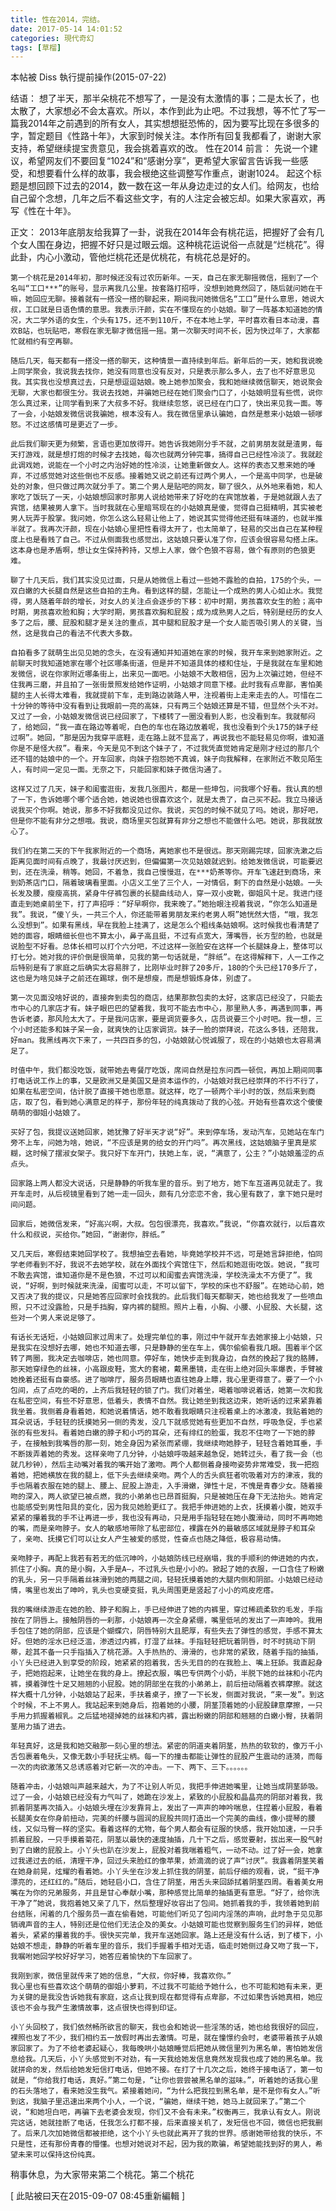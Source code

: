 ```yaml
---
title: 性在2014，完结。
date: 2017-05-14 14:01:52
categories: 現代奇幻
tags: [草榴]
---
```

本帖被 Diss 執行提前操作(2015-07-22)
   
结语：
    想了半天，那半朵桃花不想写了，一是没有太激情的事；二是太长了，也太散了，大家想必不会太喜欢。所以，本作到此为止吧。不过我想，等不忙了写一篇我2014年之前遇到的所有女人，其实想想挺恐怖的，因为要写比现在多很多的字，暂定题目《性路十年》，大家到时候关注。本作所有回复我都看了，谢谢大家支持，希望继续提宝贵意见，我会挑着喜欢的改。    性在2014
前言：
    先说一个建议，希望网友们不要回复“1024”和“感谢分享”，更希望大家留言告诉我一些感受，和想要看什么样的故事，我会根绝这些调整写作重点，谢谢1024。
起这个标题是想回顾下过去的2014，数一数在这一年从身边走过的女人们。给网友，也给自己留个念想，几年之后不看这些文字，有的人注定会被忘却。如果大家喜欢，再写《性在十年》。

正文：
    2013年底朋友给我算了一卦，说我在2014年会有桃花运，把握好了会有几个女人围在身边，把握不好只是过眼云烟。这种桃花运说俗一点就是“烂桃花”。得此卦，内心小激动，管他烂桃花还是优桃花，有桃花总是好的。

    第一个桃花是2014年初，那时候还没有过农历新年。一天，自己在家无聊摇微信，摇到了一个名叫“工口***”的账号，显示离我几公里。按套路打招呼，没想到她竟然回了，随后就问她在干嘛，她回应无聊。接着就有一搭没一搭的聊起来，期间我问她微信名“工口”是什么意思，她说大叔，工口就是日语色情的意思。我表示汗颜，实在不懂现在的小姑娘。聊了一阵基本知道她的情况，大二学外语的女生，个头有175，还不到110斤，不在本地上学，平时喜欢看日本动漫，喜欢B站，也玩贴吧，寒假在家无聊才微信摇一摇。第一次聊天时间不长，因为快过年了，大家都忙就相约有空再聊。

    随后几天，每天都有一搭没一搭的聊天，这种情景一直持续到年后。新年后的一天，她和我说晚上同学聚会，我说我去找你，她没有同意也没有反对，只是表示那么多人，去了也不好意思见我。其实我也没想真过去，只是想逗逗姑娘。晚上她参加聚会，我和她继续微信聊天，她说聚会无聊，大家也都很生分。我说去找她，并骗她已经在她们聚会门口了，小姑娘明显有些慌，说你怎么真过来，让同学看到来了大叔多不好。我继续忽悠，说已经在门口了，快出来见我一面。等了一会，小姑娘发微信说我骗她，根本没有人。我在微信里承认骗她，自然是惹来小姑娘一顿嗲怒。不过这感情可是更近了一步。

    此后我们聊天更为频繁，言语也更加放得开。她告诉我她刚分手不就，之前男朋友就是渣男，每天打游戏，就是想打炮的时候才去找她，每次也就两分钟完事，搞得自己已经性冷淡了。我就趁此调戏她，说能在一个小时之内治好她的性冷淡，让她重新做女人。这样的表态又惹来她的唾弃，不过感觉她对这些倒也不反感。接着她又说之前还有过两个男人，一个是高中同学，也是破处的对象，但只做过两次就分手了。第二个男人是贴吧的网友，聊了很久，从外地来看她，和人家吃了饭玩了一天，小姑娘想回家时那男人说给她带来了好吃的在宾馆放着，于是她就跟人去了宾馆，结果被男人拿下。当时我就在心里暗骂现在的小姑娘真是傻，觉得自己挺精明，其实被老男人玩弄于股掌。我问她，你怎么这么轻易让他上了，她说其实觉得他还挺有味道的，也就半推半就了。我再次汗颜，现在小姑娘心里把性看得太开了，也太简单了，轻易的交出自己在某种程度上也是看贱了自己。不过从侧面我也感觉出，这姑娘只要认准了你，应该会很容易勾搭上床。这本身也是矛盾啊，想让女生保持矜持，又想上人家，做个色狼不容易，做个有原则的色狼更难。

    聊了十几天后，我们其实没见过面，只是从她微信上看过一些她不露脸的自拍，175的个头，一双白嫩的大长腿自然是这些自拍的主角。看到这样的腿，怎能让一个成熟的男人心如止水。我觉得，男人随着年龄的增长，对女人的关注点会逐步的下移：初中时期，男孩喜欢女生的脸；高中时期，男孩喜欢脸和胸；大学时期，男孩喜欢胸和屁股；成为成熟男人之后，特别是经历的女人多了之后，腰、屁股和腿才是关注的重点，其中腿和屁股才是一个女人能否吸引男人的关键，当然，这是我自己的看法不代表大多数。

    自拍看多了就萌生出见见她的念头，在没有通知并知道她在家的时候，我开车来到她家附近。之前聊天时我知道她家在哪个社区哪条街道，但是并不知道具体的楼和住址，于是我就在车里和她发微信，说在你家附近哪条街上，出来见一面吧。小姑娘不大敢相信，因为上次骗过她，但经不住我再三磨，并且拍了一张街景照发给她作证明，小姑娘才同意下楼。此时我有点卑鄙，害怕美腿的主人长得太难看，我就提前下车，走到路边装路人甲，注视着街上走来走去的人。可惜在二十分钟的等待中没有看到让我眼前一亮的高妹，只有两三个姑娘还算是不错，但显然个头不对。又过了一会，小姑娘发微信说已经回家了，下楼转了一圈没看到人影，也没看到车。我就郁闷了，给她回，“我一直在路边等着呢，白色的车也在路边放着呢，我也没看到个头175的妹子经过啊”。她回，“那是因为我穿平底鞋，走在路上就不显高了，再说我也不能轻易见你啊，谁知道你是不是怪大叔”。看来，今天是见不到这个妹子了，不过我凭直觉她肯定是刚才经过的那几个还不错的姑娘中的一个。开车回家，向妹子抱怨她不真诚，妹子向我解释，在家附近不敢见陌生人，有时间一定见一面。无奈之下，只能回家和妹子微信沟通了。

    这样又过了几天，妹子和闺蜜逛街，发我几张图片，都是一些坤包，问我哪个好看。我认真的想了一下，告诉她哪个哪个适合她，她说她也很喜欢这个，就是太贵了，自己买不起。我立马接话说我买个你啊。她说，那多不好我都没见过你。我说，买包的时候不就见了吗。她说，那好吧，但是你不能有非分之想哦。我说，商场里买包就算有非分之想也不能做什么吧。她说，那我就放心了。

    我们约在第二天的下午我家附近的一个商场，离她家也不是很远。那天刚踢完球，回家洗漱之后距离见面时间有点晚了，我最讨厌迟到，但偏偏第一次见姑娘就迟到。给她发微信说，可能要迟到，还在洗澡，稍等。她回，不着急，我自己慢慢逛，在***奶茶等你。开车飞速赶到商场，来到奶茶店门口，隔着玻璃看里面。小店义工坐了三个人，一对情侣，剩下的自然是小姑娘。一头长发及腰，瘦瘦高挑，紧身牛仔裤包裹的长腿曲线动人，穿一双小皮靴，御姐风十足。我进门径直走到她桌前坐下，打了声招呼：“好早啊你，我来晚了。”她抬眼注视着我说，“你怎么知道是我”。我说，“傻丫头，一共三个人，你还能带着男朋友来约老男人啊”她恍然大悟，“哦，我怎么没想到”。如果有黑线，早在我脸上挂满了，这是怎么个粗线条姑娘啊。这时候我也看清楚了她的面容，眼睛细长但也不算太小，鼻子高且挺，不过有点宽大，薄嘴唇，长方型的脸，也就是说脸型不好看。总体长相可以打个六分吧，不过这样一张脸安在这样一个长腿妹身上，整体可以打七分。她对我的评价倒是很简单，见我的第一句话就是，“胖纸”。在这得解释下，人一工作之后特别是有了家庭之后确实太容易胖了，比刚毕业时胖了20多斤，180的个头已经170多斤了，这也是为啥见妹子之前还在踢球，倒不是想瘦，而是想锻炼身体，别虚了。

    第一次见面没啥好说的，直接奔到卖包的商店，结果那款包卖的太好，这家店已经没了，只能去市中心的几家店才有。妹子眼巴巴的望着我，我可不能去市中心，那里熟人多，再遇到同事，再告诉老婆，那风险太大了。于是我问店家，要是调货要多久，店员说要三个小时吧。我一想，三个小时还能多和妹子呆一会，就爽快的让店家调货。妹子一脸的崇拜说，花这么多钱，还陪我，好man。我黑线再次下来了，一共四百多的包，小姑娘就心悦诚服了，现在的小姑娘也太容易满足了。

    时值中午，我们都没吃饭，就带她去粤餐厅吃饭，席间自然是拉东问西一顿侃，再加上期间同事打电话说工作上的事，又是欧洲又是美国又是资本运作的，小姑娘对我已经崇拜的不行不行了，如果在私密空间，估计脱了直接干她也愿意。就这样，吃了一顿两个半小时的饭，然后来到商店，取了包，看到她心满意足的样子，那份年轻的纯真拨动了我的心弦。开始有些喜欢这个傻傻萌萌的御姐小姑娘了。

    买好了包，我提议送她回家，她犹豫了好半天才说“好”。来到停车场，发动汽车，见她站在车门旁不上车，问她为啥，她说，“不应该是男的给女的开门吗”。再次黑线，这姑娘脑子里真是浆糊，这时候了摆淑女架子。我只好下车开门，扶她上车，说，“满意了，公主？”小姑娘羞涩的点点头。

    回家路上两人都没大说话，只是静静的听我车里的音乐。到了地方，她下车互道再见就走了。我开车走时，从后视镜里看到了她一走一回头，颇有几分恋恋不舍，我心里有数了，拿下她只是时间问题。

    回家后，她微信发来，“好高兴啊，大叔。包包很漂亮，我喜欢。”我说，“你喜欢就行，以后喜欢什么和叔说，买给你。”她回，“谢谢你，胖纸。”

    又几天后，寒假结束她回学校了。我想抽空去看她，毕竟她学校并不远，可是她言辞拒绝，怕同学老师看到不好，我说不去她学校，就在外面找个宾馆住下，然后和她逛街吃饭。她说，“我可不敢去宾馆，谁知道你是不是色狼，不过可以和闺蜜去宾馆洗澡，学校洗澡太不方便了”。我说，“好啊，到时候就来洗澡，闺蜜可以走，不可以留下，学校的床也不舒服”。在她动心前，她又否决了我的提议，只是她答应回家时会找我的。此后我们每天都聊天，她也给我发了一些喷血照，只不过没露脸，只是手挡胸，穿内裤的腿照。照片上看，小胸、小腰、小屁股、大长腿，这些对一个男人来说足够了。

    有话长无话短，小姑娘回家过周末了。处理完单位的事，刚过中午就开车去她家接上小姑娘，只是我实在没想好去哪，她也不知道去哪，只是静静的坐在车上，偶尔偷偷看我几眼。围着半个区转了两圈，我决定去咖啡店，她也同意。停好车，她快步走到我身边，自然的挽起了我的胳膊，那天她穿绿色的丝袜，小高跟皮鞋，宽大的套裙，戴黑墨镜，走在街上绝对回头率爆表，手臂被她挽着还挺有自豪感。进了咖啡厅，服务员眼睛也直往她身上瞟，我心里更得意了。要了一个小包间，点了点吃的喝的，上齐后我轻轻的锁了门。我们对着坐，喝着咖啡说着话，她第一次和我在私密空间，有些不好意思，低着头，表情不自然。我让她坐到我这边来，她听话的过来紧靠着我坐着。我侧着身看着她，和她说着情话，她不敢看我眼睛只注视着桌上的冰激凌，我贴着她的耳朵说话，手轻轻的抚摸她另一侧的秀发，没几下就感觉她有些更加不自然，呼吸急促，手也紧张的有些发抖。看着她白嫩的脖子和小巧的耳朵，还有绯红的脸蛋，我忍不住吻了一下她的脖子，在接触到我嘴唇的那一刻，她全身因为紧张而紧绷，我继续吻她脖子，轻轻含着她耳垂，手不断拨弄着她的秀发。这样亲吻了几分钟，小姑娘呼吸越来越急促，她转过头，看了我一会（也就几秒钟），然后主动嘴对着我的嘴开始了激吻。两个人都侧着身接吻姿势非常难受，我一把抱着她，把她横放在我的腿上，低下头去继续亲吻。两个人的舌头疯狂者吮吸着对方的津液，我的手也隔着衣服在她的腿上、腰上、屁股上游走，入手滑嫩，弹性十足，不愧是青春少女。随着接吻的深入，两人欲望已被点燃，我的小弟弟也已昂首挺胸，只是被她压在身下无法抬头。她肯定也能感受到男性阳具的变化，因为我见她脸更红了。我把手伸进她的上衣，抚摸着小腹，她双手紧紧的攥着我的手不让再进一步，我也没有再动，只是用手指轻轻在她小腹滑动，同时不再吻她的嘴，而是亲吻脖子。女人的敏感地带除了私密部位，裸露在外的最敏感区域就是脖子和耳朵了，亲吻、抚摸它们可以让女人产生被爱的感觉，性奋点也随之降低，极容易动情。

    亲吻脖子，再配上我若有若无的低沉呻吟，小姑娘防线已经崩塌，我的手顺利的伸进她的内衣，抓住了小胸。真的是小胸，入手是A—，不过乳头也是小小的。掀起了她的衣服，一口含住了粉嫩的乳头，另一只手隔着丝袜滑到她的两腿之间，轻轻抚摸着她的大腿内侧和阴部。小姑娘已经动情，嘴里也发出了呻吟，乳头也变硬变挺，乳头周围更是竖起了小小的鸡皮疙瘩。

    我的嘴继续游走在她的脸、脖子和胸上，手已经伸进了她的内裤里，穿过稀疏柔软的毛发，手指按在了阴唇上。接触阴唇的一刹那，小姑娘再一次全身紧绷，嘴里低吼的发出了一声呻吟。我用手包住了她的阴部，应该是个蝴蝶穴，阴唇特别大且肥厚，有些失去了弹性的感觉，手感不算太好。但她的淫水已经泛滥，渗透过内裤，打湿了丝袜。手指轻轻把玩着阴唇，时不时挑动下阴蒂，趁其不备一只手指插入了桃花源。入手热热的、滑滑的，也非常的紧致，随着手指的抽插，小丫头已经进入到享受的阶段，她紧紧的抱着我，舌头无目的的在我脸上、嘴上狂舔。我直起身子，把她抱起来，让她坐在我的身上。撩起衣服，嘴巴专供两个小奶，半脱下她的丝袜和小花内裤，摸着弹性十足又翘翘的小屁股。她的阴部坐在我的小弟弟上，前后扭动隔着衣裤摩擦。就这样大概十几分钟，小姑娘站了起来，手扶着桌子，撩了一下长发，侧面对我说，“来一发”。到这个时候，不上不男人。我站起来到她身后，抱着她的小腰，阴茎顶着她的小屁股肆意摩擦，一只手用力抓握着椒乳。之后猛地褪掉她的丝袜和内裤，露出粉嫩的阴部和翘翘的白嫩小臀，扶着阴茎用力插了进去。

    年轻真好，这是我和她交融那一刻心里的想法。紧密的阴道夹着阴茎，热热的软软的，像万千小舌包裹着龟头，又像无数小手轻抚尘柄。每一下的撞击都能让弹性的屁股产生震动的涟漪，而每一次的肉欲激荡又总诱惑着对它新一次的冲击。一下、两下、三下。。。。。。

    随着冲击，小姑娘叫声越来越大，为了不让别人听见，我把手伸进她嘴里，让她当成阴茎舔吸。过了一会，小姑娘已经没有力气叫了，她跪在沙发上，紧致的小屁股和晶晶亮的阴部对着我，我抓着阴茎再次插入。小姑娘头埋在沙发靠背上，发出了一声声的呻吟喘息，住捏着小屁股，看着长腿美女在你身前扭动，完美的纤腰与圆润的屁股共同打造出一个完美的曲线，像小提琴的腰线，又似马臀一样的坚实。看着这样的尤物，每个男人都会有征服的快感，我开始加速，一只手抓着屁股，一只手摸着菊花，阴茎以最快的速度抽插，几十下之后，感觉要射，拔出来一股气射到了白嫩的屁股上。小丫头也趴在沙发上，屁股对着我喘着粗气，一动不动。过了好一会，她拿过我递过去的纸，清理干净，回过头来脸红的像苹果，娇滴滴的说了声“讨厌”。我露着阴茎笑着在她身前晃，炫耀的看着她。小丫头坐在沙发上抓住我的阴茎，前后仔细的观看，说，“挺干净漂亮的，还红红的。”随后，她轻启小口，含住了阴茎，用舌头来回舔拭着阴茎四周。看着美女用嘴在为你的兄弟服务，并且是甘心奉献小嘴，那种感觉比简单的抽插更有意思。“好了，给你洗干净了”她说，我抱着她又亲了几下，然后整理好妆容出了包间。她抓着我的手，我领着她到前台结账，闲着的几个服务员一直在偷看她，可能他们听见了包间内淫荡的声响，此时急于见见那销魂声音的主人，特别还是位他们无法企及的美女。小姑娘可能也觉察到服务生们的异样，她低着头，紧紧的攥着我的手。很快买完单，我开车送她回家。路上还是没有什么话，到了楼下，小姑娘不想走，静静的听着车里的音乐，我们手握着手相对无语，临走时她侧过身又吻了我一下，我嘱咐她回学校好好学习，她答应着愉快的下车回家了。

    我刚到家，微信里就传来了她的信息，“大叔，你好棒，我喜欢你。”
    我心里也有些喜欢这个萌萌的御姐小萝莉，不过我不可能给予她什么，也不可能和她有未来，更为关键的是我没告诉她我有家庭，这点让我到现在都觉得有点卑鄙，不过如果告诉她真相，她应该也不会与我产生激情故事，这点很快也得到印证。

    小丫头回校了，我们依然畅所欲言的聊天，我也会和她说一些淫荡的话，她也给我很好的回应，裸照也发了不少，我们相约五一放假时再出去激情。可是，就在憧憬约会时，老婆带着孩子从娘家回家了。为了不给老婆起疑心，我每晚哄小姑娘睡觉后把她从微信里列为黑名单，害怕她发信息给我。几天后，小丫头感觉到不对劲，有一天我给她发信息竟然发现我也成了她的黑名单。我就拼命的发，然后给她发短信打电话，但她不接。在打了十几次之后，她终于接电话了，第一句就是，“你给我打电话，真好。”第二句是，“让你也尝尝被黑名单的滋味。”，听着她的话我心里的石头落地了，看来她没生我气。紧接着她问，“为什么把我拉到黑名单，是不是你有女人。”听到这，我脑子里迅速出来两个小人，一个说，“骗她，继续干她，她马上就回来了。”第二个说，“和她坦白吧，再骗下去老婆会发现，你们又不会有未来。”权衡再三，我承认有女人。刚说完这话，她就挂断了电话，任我怎么打都不接，后来直接关机了，发短信也不回，微信也把我删了。后来几次加她微信都被拒绝，这个小丫头也就此离开了我的世界。感谢她带给我的快乐，不只是性，还有那份青春的懵懂。也想对她说对不起，因为我的欺骗，希望她能找到好的男人，希望未来可以保持这份纯真。
稍事休息，为大家带来第二个桃花。第二个桃花


[ 此貼被曰天在2015-09-07 08:45重新編輯 ]